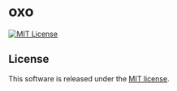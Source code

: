 # oxo

[![MIT License](http://img.shields.io/badge/license-MIT-blue.svg?style=flat)](LICENSE.md)

## License
This software is released under the [MIT license](LICENSE.md).
